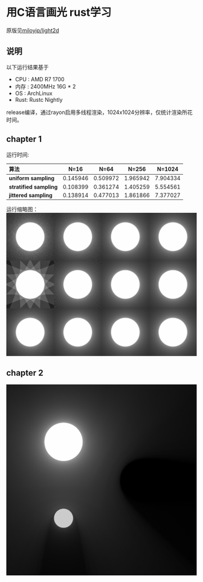 用C语言画光 rust学习
===
原版见[miloyip/light2d](https://github.com/miloyip/light2d)

## 说明
以下运行结果基于
* CPU : AMD R7 1700
* 内存 : 2400MHz 16G * 2
* OS : ArchLinux
* Rust: Rustc Nightly

release编译，通过rayon启用多线程渲染，1024x1024分辨率，仅统计渲染所花时间。

## chapter 1
运行时间:

|算法|N=16|N=64|N=256|N=1024|
|:-|:-:|:-:|:-:|:-:|
|**uniform sampling**|0.145946|0.509972|1.965942|7.904334|
|**stratified sampling**|0.108399|0.361274|1.405259|5.554561|
|**jittered sampling**|0.138914|0.477013|1.861866|7.377027|

运行缩略图：
![chapter1.jpg](https://github.com/RemiliaForever/light2d-rust/raw/master/img/chapter1.jpg)

## chapter 2
![chapter2.jpg](https://github.com/RemiliaForever/light2d-rust/raw/master/img/chapter2.jpg)
